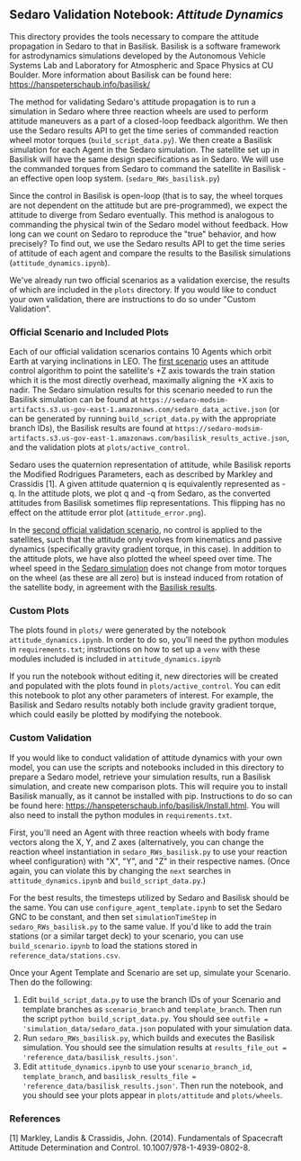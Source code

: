 ## Sedaro Validation Notebook: _Attitude Dynamics_

This directory provides the tools necessary to compare the attitude propagation in Sedaro to that in Basilisk. Basilisk is a software framework for 
astrodynamics simulations developed by the Autonomous Vehicle Systems Lab and Laboratory for Atmospheric and Space
Physics at CU Boulder. More information about Basilisk can be found here: https://hanspeterschaub.info/basilisk/

The method for validating Sedaro's attitude propagation is to run a simulation in Sedaro where three reaction wheels are used to perform attitude maneuvers as a part of a closed-loop feedback algorithm.
We then use the Sedaro results API to get the time series of commanded reaction wheel motor torques (`build_script_data.py`). We then create a Basilisk simulation for each Agent in the Sedaro simulation. The satellite set up in Basilisk will
have the same design specifications as in Sedaro. We will use the commanded torques from Sedaro to command the satellite in Basilisk - an effective open loop system. (`sedaro_RWs_basilisk.py`)

Since the control in Basilisk is open-loop (that is to say, the wheel torques are not dependent on the attitude but are pre-programmed), we expect the attitude to diverge from Sedaro eventually. 
This method is analogous to commanding the physical twin of the Sedaro model without feedback. How long can we count on Sedaro to reproduce the "true" behavior, and how precisely? 
To find out, we use the Sedaro results API to get the time series of attitude of each agent and compare the results to the Basilisk simulations (`attitude_dynamics.ipynb`).

We've already run two official scenarios as a validation exercise, the results of which are included in the `plots` directory. If you would like to conduct your own validation, there are instructions to do so under "Custom Validation".

### Official Scenario and Included Plots
Each of our official validation scenarios contains 10 Agents which orbit Earth at varying inclinations in LEO. The [first scenario](https://satellite.sedaro.com/#/scenario/PLMgnkkP6VfSWwnQxjKntp/analyze/playback?job=PLMgttkvM8VBp23yqmky6y&start=60322.8125&stop=60322.88055555556&res=8&share=5654b41a-1e0c-4aa3-9327-73fbde91c4e3) uses an attitude control algorithm to point the satellite's +Z axis towards the train station which it is the most directly overhead, maximally aligning the +X axis to nadir. The Sedaro simulation results for this scenario needed to run the Basilisk simulation can be found at `https://sedaro-modsim-artifacts.s3.us-gov-east-1.amazonaws.com/sedaro_data_active.json` (or can be generated by running `build_script_data.py` with the appropriate branch IDs), the Basilisk results are found at `https://sedaro-modsim-artifacts.s3.us-gov-east-1.amazonaws.com/basilisk_results_active.json`, and the validation plots at `plots/active_control`.

Sedaro uses the quaternion representation of attitude, while Basilisk reports the Modified Rodrigues Parameters, each as described by Markley and Crassidis [1]. A given attitude quaternion q is equivalently represented as -q. In the attitude plots, we plot q and -q from Sedaro, as the converted attitudes from Basilisk sometimes flip representations. This flipping has no effect on the attitude error plot (`attitude_error.png`).

In the [second official validation scenario](https://satellite.sedaro.com/#/scenario/PLMgrcrZzLgRdYgrMvpblq/analyze/playback?job=PLMhP84jtT4xlmrxXPf2zy&start=60322.8125&stop=60322.88055555556&res=8&share=93d58b73-cec8-416e-af6b-7ba5dcc08282), no control is applied to the satellites, such that the attitude only evolves from kinematics and passive dynamics (specifically gravity gradient torque, in this case). In addition to the attitude plots, we have also plotted the wheel speed over time. The wheel speed in the [Sedaro simulation](https://sedaro-modsim-artifacts.s3.us-gov-east-1.amazonaws.com/sedaro_data_passive.json) does not change from motor torques on the wheel (as these are all zero) but  is instead induced from rotation of the satellite body, in agreement with the [Basilisk results](https://sedaro-modsim-artifacts.s3.us-gov-east-1.amazonaws.com/basilisk_results_passive.json).

### Custom Plots

The plots found in `plots/` were generated by the notebook `attitude_dynamics.ipynb`. In order to do so, you'll need the python modules in `requirements.txt`; instructions on how to set up a `venv` with these modules included is included in `attitude_dynamics.ipynb`

If you run the notebook without editing it, new directories will be created and populated with the plots found in `plots/active_control`. You can edit this notebook to plot any other parameters of interest. For example, the Basilisk and Sedaro results notably both include gravity gradient torque, which could easily be plotted by modifying the notebook.

### Custom Validation

If you would like to conduct validation of attitude dynamics with your own model, you can use the scripts and notebooks included in this directory to prepare a Sedaro model, retrieve your simulation results, run a Basilisk simulation, and create new comparison plots. This will require you to install Basilisk manually, as it cannot be installed with pip. Instructions to do so can be found here: https://hanspeterschaub.info/basilisk/Install.html. You will also need to install the python modules in `requirements.txt`.

First, you'll need an Agent with three reaction wheels with body frame vectors along the X, Y, and Z axes (alternatively, you can change the reaction wheel instantiation in `sedaro_RWs_basilisk.py` to use your reaction wheel configuration) with "X", "Y", and "Z" in their respective names. (Once again, you can violate this by changing the `next` searches in `attitude_dynamics.ipynb` and `build_script_data.py`.) 

For the best results, the timesteps utilized by Sedaro and Basilisk should be the same. You can use `configure_agent_template.ipynb` to set the Sedaro GNC to be constant, and then set `simulationTimeStep` in `sedaro_RWs_basilisk.py` to the same value. If you'd like to add the train stations (or a similar target deck) to your scenario, you can use `build_scenario.ipynb` to load the stations stored in `reference_data/stations.csv`.

Once your Agent Template and Scenario are set up, simulate your Scenario. Then do the following:
1. Edit `build_script_data.py` to use the branch IDs of your Scenario and template branches as `scenario_branch` and `template_branch`. Then run the script `python build_script_data.py`. You should see `outfile = 'simulation_data/sedaro_data.json` populated with your simulation data.
2. Run `sedaro_RWs_basilisk.py`, which builds and executes the Basilisk simulation. You should see the simulation results at `results_file_out = 'reference_data/basilisk_results.json'`.
3. Edit `attitude_dynamics.ipynb` to use your `scenario_branch_id`, `template_branch`,  and `basilisk_results_file = 'reference_data/basilisk_results.json'`. Then run the notebook, and you should see your plots appear in `plots/attitude` and `plots/wheels`.

### References
[1] Markley, Landis & Crassidis, John. (2014). Fundamentals of Spacecraft Attitude Determination and Control. 10.1007/978-1-4939-0802-8. 
